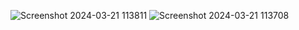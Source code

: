 ![Screenshot 2024-03-21 113811](https://github.com/MohanRajuN/Automated-Detection-of-Haemoprotozoan-Diseases-in-Cattle-using-ML/assets/94237080/73e0e631-5f05-45a8-917f-e35da30e831d)
![Screenshot 2024-03-21 113708](https://github.com/MohanRajuN/Automated-Detection-of-Haemoprotozoan-Diseases-in-Cattle-using-ML/assets/94237080/d04483f6-994d-4ebb-a701-5f5415ded1c9)
